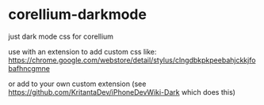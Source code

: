 # corellium-darkmode
just dark mode css for corellium

use with an extension to add custom css like:
https://chrome.google.com/webstore/detail/stylus/clngdbkpkpeebahjckkjfobafhncgmne

or add to your own custom extension
(see https://github.com/KritantaDev/iPhoneDevWiki-Dark which does this)
